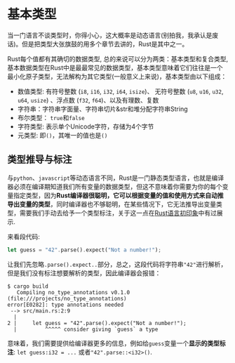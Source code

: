 # 基本类型
当一门语言不谈类型时，你得小心，这大概率是动态语言(别拍我，我承认是废话)。但是把类型大张旗鼓的用多个章节去讲的，Rust是其中之一。

Rust每个值都有其确切的数据类型, 总的来说可以分为两类：基本类型和复合类型, 基本数据类型在Rust中是最最常见的数据类型，基本类型意味着它们往往是一个最小化原子类型，无法解构为其它类型(一般意义上来说)，基本类型由以下组成：

- 数值类型: 有符号整数 (`i8`, `i16`, `i32`, `i64`, `isize`)、 无符号整数 (`u8`, `u16`, `u32`, `u64`, `usize`) 、浮点数 (`f32`, `f64`)、以及有理数、复数
- 字符串：字符串字面量、字符串切片&str和堆分配字符串String
- 布尔类型： `true`和`false`
- 字符类型: 表示单个Unicode字符，存储为4个字节
- 元类型: 即`()`，其唯一的值也是`()`


## 类型推导与标注

与`python`、`javascript`等动态语言不同，Rust是一门静态类型语言，也就是编译器必须在编译期知道我们所有变量的数据类型，但这不意味着你需要为你的每个变量指定类型，因为**Rust编译器很聪明，它可以根据变量的值和使用方式来自动推导出变量的类型**，同时编译器也不够聪明，在某些情况下，它无法推导出变量类型，需要我们手动去给予一个类型标注，关于这一点在[Rust语言初印象](../../first-try/hello-world.md#Rust语言初印象)中有过展示.

来看段代码:
```rust
let guess = "42".parse().expect("Not a number!");
```

让我们先忽略`.parse().expect..`部分，总之，这段代码将字符串`"42"`进行解析，但是我们没有标注想要解析的类型，因此编译器会报错：
```console
$ cargo build
   Compiling no_type_annotations v0.1.0 (file:///projects/no_type_annotations)
error[E0282]: type annotations needed
 --> src/main.rs:2:9
  |
2 |     let guess = "42".parse().expect("Not a number!");
  |         ^^^^^ consider giving `guess` a type
```

意味着，我们需要提供给编译器更多的信息，例如给`guess`变量一个**显示的类型标注**: `let guess:i32 = ...` 或者`"42".parse::<i32>()`.

